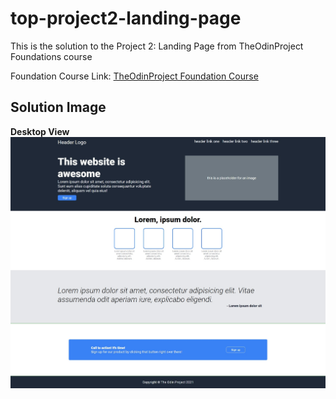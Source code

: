# top-project2-landing-page
This is the solution to the Project 2: Landing Page from TheOdinProject Foundations course

Foundation Course Link: [TheOdinProject Foundation Course](https://www.theodinproject.com/paths/foundations/courses/foundations)

## Solution Image

**Desktop View**
![Desktop View](/solution/desktop-view.jpeg)
